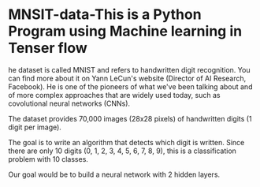 # MNSIT-data-This is a Python Program using Machine learning in Tenser flow
he dataset is called MNIST and refers to handwritten digit recognition. You can find more about it on Yann LeCun's website (Director of AI Research, Facebook). He is one of the pioneers of what we've been talking about and of more complex approaches that are widely used today, such as covolutional neural networks (CNNs).

The dataset provides 70,000 images (28x28 pixels) of handwritten digits (1 digit per image).

The goal is to write an algorithm that detects which digit is written. Since there are only 10 digits (0, 1, 2, 3, 4, 5, 6, 7, 8, 9), this is a classification problem with 10 classes.

Our goal would be to build a neural network with 2 hidden layers.
